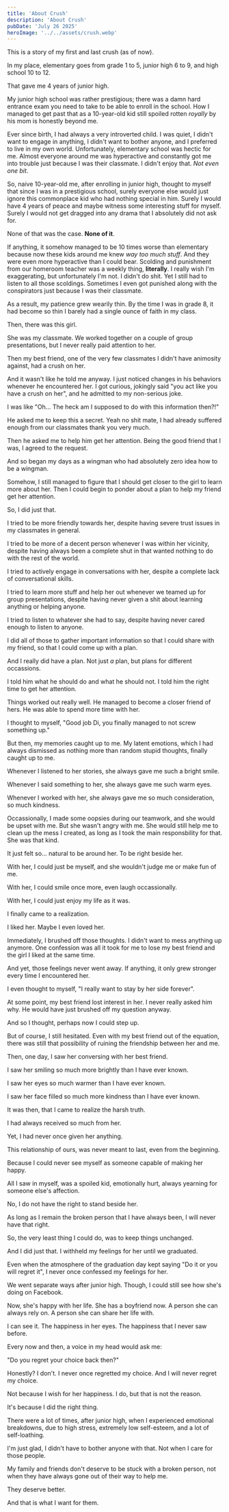 ```yaml
---
title: 'About Crush'
description: 'About Crush'
pubDate: 'July 26 2025'
heroImage: '../../assets/crush.webp'
---
```


This is a story of my first and last crush (as of now).

In my place, elementary goes from grade 1 to 5, junior high 6 to 9, and high school 10 to 12.

That gave me 4 years of junior high.

My junior high school was rather prestigious; there was a damn hard entrance exam you need to take to be able to enroll in the school. How I managed to get past that as a 10-year-old kid still spoiled rotten *royally* by his mom is honestly beyond me.

Ever since birth, I had always a very introverted child. I was quiet, I didn't want to engage in anything, I didn't want to bother anyone, and I preferred to live in my own world. Unfortunately, elementary school was hectic for me. Almost everyone around me was hyperactive and constantly got me into trouble just because I was their classmate. I didn't enjoy that. *Not even one bit*.

So, naive 10-year-old me, after enrolling in junior high, thought to myself that since I was in a prestigious school, surely everyone else would just ignore this commonplace kid who had nothing special in him. Surely I would have 4 years of peace and maybe witness some interesting stuff for myself. Surely I would not get dragged into any drama that I absolutely did not ask for.

None of that was the case. **None of it**.

If anything, it somehow managed to be 10 times worse than elementary because now these kids around me knew *way too much stuff*. And they were even more hyperactive than I could bear. Scolding and punishment from our homeroom teacher was a weekly thing, **literally**. I really wish I'm exaggerating, but unfortunately I'm not. I didn't do shit. Yet I still had to listen to all those scoldings. Sometimes I even got punished along with the conspirators just because I was their classmate. 

As a result, my patience grew wearily thin. By the time I was in grade 8, it had become so thin I barely had a single ounce of faith in my class.

Then, there was this girl.

She was my classmate. We worked together on a couple of group presentations, but I never really paid attention to her.

Then my best friend, one of the very few classmates I didn't have animosity against, had a crush on her.

And it wasn't like he told me anyway. I just noticed changes in his behaviors whenever he encountered her. I got curious, jokingly said "you act like you have a crush on her", and he admitted to my non-serious joke.

I was like "Oh... The heck am I supposed to do with this information then?!"

He asked me to keep this a secret. Yeah no shit mate, I had already suffered enough from our classmates thank you very much.

Then he asked me to help him get her attention. Being the good friend that I was, I agreed to the request.

And so began my days as a wingman who had absolutely zero idea how to be a wingman.

Somehow, I still managed to figure that I should get closer to the girl to learn more about her. Then I could begin to ponder about a plan to help my friend get her attention.

So, I did just that. 

I tried to be more friendly towards her, despite having severe trust issues in my classmates in general.

I tried to be more of a decent person whenever I was within her vicinity, despite having always been a complete shut in that wanted nothing to do with the rest of the world.

I tried to actively engage in conversations with her, despite a complete lack of conversational skills.

I tried to learn more stuff and help her out whenever we teamed up for group presentations, despite having never given a shit about learning anything or helping anyone.

I tried to listen to whatever she had to say, despite having never cared enough to listen to anyone.

I did all of those to gather important information so that I could share with my friend, so that I could come up with a plan.

And I really did have a plan. Not just *a* plan, but plans for different occassions.

I told him what he should do and what he should not. I told him the right time to get her attention.

Things worked out really well. He managed to become a closer friend of hers. He was able to spend more time with her.

I thought to myself, "Good job Di, you finally managed to not screw something up."

But then, my memories caught up to me. My latent emotions, which I had always dismissed as nothing more than random stupid thoughts, finally caught up to me.

Whenever I listened to her stories, she always gave me such a bright smile.

Whenever I said something to her, she always gave me such warm eyes.

Whenever I worked with her, she always gave me so much consideration, so much kindness.

Occassionally, I made some oopsies during our teamwork, and she would be upset with me. But she wasn't angry with me. She would still help me to clean up the mess I created, as long as I took the main responsbility for that. She was that kind.

It just felt so... natural to be around her. To be right beside her.

With her, I could just be myself, and she wouldn't judge me or make fun of me.

With her, I could smile once more, even laugh occassionally.

With her, I could just enjoy my life as it was.

I finally came to a realization.

I liked her. Maybe I even loved her.

Immediately, I brushed off those thoughts. I didn't want to mess anything up anymore. One confession was all it took for me to lose my best friend and the girl I liked at the same time.

And yet, those feelings never went away. If anything, it only grew stronger every time I encountered her.

I even thought to myself, "I really want to stay by her side forever".

At some point, my best friend lost interest in her. I never really asked him why. He would have just brushed off my question anyway.

And so I thought, perhaps now I could step up.

But of course, I still hesitated. Even with my best friend out of the equation, there was still that possibility of ruining the friendship between her and me.

Then, one day, I saw her conversing with her best friend.

I saw her smiling so much more brightly than I have ever known.

I saw her eyes so much warmer than I have ever known.

I saw her face filled so much more kindness than I have ever known.

It was then, that I came to realize the harsh truth.

I had always received so much from her.

Yet, I had never once given her anything.

This relationship of ours, was never meant to last, even from the beginning.

Because I could never see myself as someone capable of making her happy.

All I saw in myself, was a spoiled kid, emotionally hurt, always yearning for someone else's affection.

No, I do not have the right to stand beside her.

As long as I remain the broken person that I have always been, I will never have that right.

So, the very least thing I could do, was to keep things unchanged.

And I did just that. I withheld my feelings for her until we graduated.

Even when the atmosphere of the graduation day kept saying "Do it or you will regret it", I never once confessed my feelings for her.

We went separate ways after junior high. Though, I could still see how she's doing on Facebook.

Now, she's happy with her life. She has a boyfriend now. A person she can always rely on. A person she can share her life with.

I can see it. The happiness in her eyes. The happiness that I never saw before.

Every now and then, a voice in my head would ask me:

"Do you regret your choice back then?"

Honestly? I don't. I never once regretted my choice. And I will never regret my choice.

Not because I wish for her happiness. I do, but that is not the reason.

It's because I did the right thing.

There were a lot of times, after junior high, when I experienced emotional breakdowns, due to high stress, extremely low self-esteem, and a lot of self-loathing.

I'm just glad, I didn't have to bother anyone with that. Not when I care for those people.

My family and friends don't deserve to be stuck with a broken person, not when they have always gone out of their way to help me.

They deserve better.

And that is what I want for them.